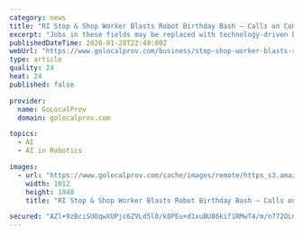 ```yaml
---
category: news
title: "RI Stop & Shop Worker Blasts Robot Birthday Bash — Calls on Company to Celebrate Customers and Staff"
excerpt: "Jobs in these fields may be replaced with technology-driven by machine learning and artificial intelligence,\" found the report. Marty is a spill detection robot. This technology is just the beginning for Stop & Shop and other retailers. The company making some of the technology solutions, like Marty, says that retailers need technology to stay ..."
publishedDateTime: 2020-01-28T22:49:00Z
webUrl: "https://www.golocalprov.com/business/stop-shop-worker-blasts-robot-birthday-bash-calls-on-company-to-celebrate-c"
type: article
quality: 24
heat: 24
published: false

provider:
  name: GoLocalProv
  domain: golocalprov.com

topics:
  - AI
  - AI in Robotics

images:
  - url: "https://www.golocalprov.com/cache/images/remote/https_s3.amazonaws.com/media.golocalprov.com/Marty_Robot__Stop_and_Shop_PHOTO_u:PattyPan420_1__Jan_2020.png"
    width: 1012
    height: 1048
    title: "RI Stop & Shop Worker Blasts Robot Birthday Bash — Calls on Company to Celebrate Customers and Staff"

secured: "AZl+9zBciSUOqwXUPjc6ZVLd5l0/k8PEu+d1xuBU86kif1RMwT4/m/n772OLnbuB07b7f7J5LvgmZ0bn5sg5BPDdfakZjJ9pOsQFSLF0cbYSdb3xljK0oGJEGyBqAxw/LCZPhq7rswB0+GnaoSBb9eP0ruQ5UWO91z4m2f6Q6y+YF+RrexOv9M7ONbT2MCz7pbTxl4THNkc4aI7CXUFrRncJlQum+sP7kZ+elI9F5/HPEsocab7/GDYrXc8++cEisLPABdBLyZ6bdW7SHF/4agexfghKN3RUBV+ukqRwpsrDjCc/54Go9bvi1ZXzkgwYeJlkA5b0zoZ8TVRl199HXl4R8Pd+sfNyEIepSwZ8k19tE+sYKUo4hSVHsu10LLw9Z/xAVXHr8pvz7bCee9mSEMI0wPB6/CD3GjK1Kja32cIxIzjz2trhZ+/qKrnIDpdXllGoSGTlMn3/An00PdCIltqZQBFkcTSvkplVE1udHmc=;jPsJ2WpFkCK3ugH37dCtXQ=="
---
```



